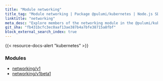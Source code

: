 ```yaml
---
title: "Module networking"
title_tag: "Module networking | Package @pulumi/kubernetes | Node.js SDK"
linktitle: "networking"
meta_desc: "Explore members of the networking module in the @pulumi/kubernetes package."
git_sha: "fb431bcfc3ec0aaf13ae387b4a7bfe38715a8fbf"
block_external_search_index: true
---
```


<!-- WARNING: this page was generated by a tool. Do not edit it by hand. -->
<!-- To change it, please see https://github.com/pulumi/docs/tree/master/tools/tscdocgen. -->

{{< resource-docs-alert "kubernetes" >}}


<h3>Modules</h3>
<ul class="api">
    <li><a href="v1/"><span class="symbol module"></span>networking/v1</a></li>
    <li><a href="v1beta1/"><span class="symbol module"></span>networking/v1beta1</a></li>
</ul>








